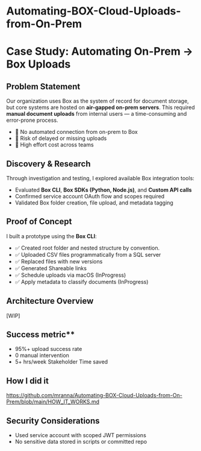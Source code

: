# Automating-BOX-Cloud-Uploads-from-On-Prem

# Case Study: Automating On-Prem → Box Uploads

## Problem Statement

Our organization uses Box as the system of record for document storage, but core systems are hosted on **air-gapped on-prem servers**. This required **manual document uploads** from internal users — a time-consuming and error-prone process.

- 🔴 No automated connection from on-prem to Box
- 🔴 Risk of delayed or missing uploads
- 🔴 High effort cost across teams

## Discovery & Research

Through investigation and testing, I explored available Box integration tools:
- Evaluated **Box CLI**, **Box SDKs (Python, Node.js)**, and **Custom API calls**
- Confirmed service account OAuth flow and scopes required
- Validated Box folder creation, file upload, and metadata tagging

## Proof of Concept

I built a prototype using the **Box CLI**:

- ✅ Created root folder and nested structure by convention.
- ✅ Uploaded CSV files programmatically from a SQL server
- ✅ Replaced files with new versions
- ✅ Generated Shareable links
- ✅ Schedule uploads via macOS (InProgress)
- ✅ Apply metadata to classify documents (InProgress)

## Architecture Overview
[WIP]

## Success metric**
-   95%+ upload success rate
-   0 manual intervention
-   5+ hrs/week Stakeholder Time saved

## How I did it
https://github.com/mranna/Automating-BOX-Cloud-Uploads-from-On-Prem/blob/main/HOW_IT_WORKS.md

## Security Considerations
- Used service account with scoped JWT permissions
- No sensitive data stored in scripts or committed repo
